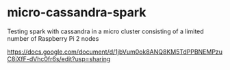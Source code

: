 # micro-cassandra-spark
Testing spark with cassandra in a micro cluster consisting of a limited number of Raspberry Pi 2 nodes

https://docs.google.com/document/d/1jbVum0ok8ANQ8KM5TdPPBNEMPzuC8iXfF-dVhc0fr6s/edit?usp=sharing

